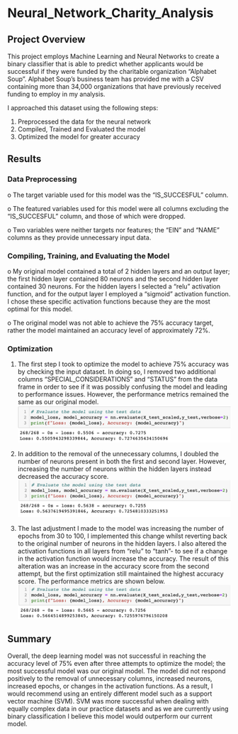 # Neural_Network_Charity_Analysis

## Project Overview 

This project employs Machine Learning and Neural Networks to create a binary classifier that is able to predict whether applicants would be successful if they were funded by the charitable organization “Alphabet Soup”.  Alphabet Soup’s business team has provided me with a CSV containing more than 34,000 organizations that have previously received funding to employ in my analysis.

I approached this dataset using the following steps: 
1.	Preprocessed the data for the neural network 
2.	Compiled, Trained and Evaluated the model 
3.	Optimized the model for greater accuracy 

## Results

### Data Preprocessing
o	The target variable used for this model was the “IS_SUCCESFUL” column.

o	The featured variables used for this model were all columns excluding the “IS_SUCCESFUL” column, and those of which were dropped. 

o	Two variables were neither targets nor features; the “EIN” and “NAME” columns as they provide unnecessary input data. 

### Compiling, Training, and Evaluating the Model
o	My original model contained a total of 2 hidden layers and an output layer; the first hidden layer contained 80 neurons and the second hidden layer contained 30 neurons. For the hidden layers I selected a “relu” activation function, and for the output layer I employed a “sigmoid” activation function. I chose these specific activation functions because they are the most optimal for this model. 

o	The original model was not able to achieve the 75% accuracy target, rather the model maintained an accuracy level of approximately 72%. 

### Optimization 
1.	The first step I took to optimize the model to achieve 75% accuracy was by checking the input dataset. In doing so, I removed two additional columns “SPECIAL_CONSIDERATIONS” and “STATUS” from the data frame in order to see if it was possibly confusing the model and leading to performance issues. However, the performance metrics remained the same as our original model. 
![optitmized_1:](./Resources/optimized_1.png)


2.	In addition to the removal of the unnecessary columns, I doubled the number of neurons present in both the first and second layer. However, increasing the number of neurons within the hidden layers instead decreased the accuracy score. 
![optitmized_1:](./Resources/optimized_2.png)


3.	The last adjustment I made to the model was increasing the number of epochs from 30 to 100, I implemented this change whilst reverting back to the original number of neurons in the hidden layers. I also altered the activation functions in all layers from “relu” to “tanh”- to see if a change in the activation function would increase the accuracy. The result of this alteration was an increase in the accuracy score from the second attempt, but the first optimization still maintained the highest accuracy score. The performance metrics are shown below. 
![optitmized_1:](./Resources/optimized_3.png)


## Summary 
Overall, the deep learning model was not successful in reaching the accuracy level of 75% even after three attempts to optimize the model; the most successful model was our original model. The model did not respond positively to the removal of unnecessary columns, increased neurons, increased epochs, or changes in the activation functions. As a result, I would recommend using an entirely different model such as a support vector machine (SVM). SVM was more successful when dealing with equally complex data in our practice datasets and as we are currently using binary classification I believe this model would outperform our current model. 
